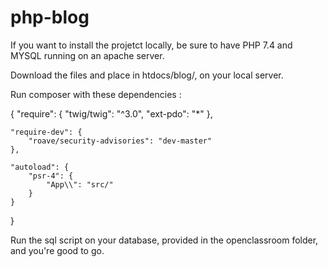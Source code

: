 # php-blog

If you want to install the projetct locally, be sure to have PHP 7.4 and MYSQL running on an apache server.

Download the files and place in htdocs/blog/, on your local server.

Run composer with these dependencies : 

{
    "require": {
        "twig/twig": "^3.0",
        "ext-pdo": "*"
    },

    "require-dev": {
        "roave/security-advisories": "dev-master"
    },

    "autoload": {
        "psr-4": {
            "App\\": "src/"
        }
    }
}

Run the sql script on your database, provided in the openclassroom folder, and you're good to go.

